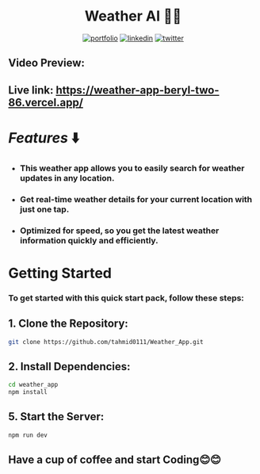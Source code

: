 # <div align="center"> Weather AI 😮‍💨</div>

<div align="center">
  
  [![portfolio](https://img.shields.io/badge/my_portfolio-FFFF00?style=for-the-badge&logo=ko-fi&logoColor=black)](https://animated-portfolio-green-one.vercel.app/)  [![linkedin](https://img.shields.io/badge/linkedin-0A66C2?style=for-the-badge&logo=linkedin&logoColor=white)](https://www.linkedin.com/in/tahmid-emam/)  [![twitter](https://img.shields.io/badge/twitter-1DA1F2?style=for-the-badge&logo=twitter&logoColor=white)](https://x.com/tahmid_emam)
  
</div>

## <div>Video Preview: </div>

## <div>Live link: https://weather-app-beryl-two-86.vercel.app/<div>

# _Features_ ⬇️

- ### This weather app allows you to easily search for weather updates in any location.

- ### Get real-time weather details for your current location with just one tap.

- ### Optimized for speed, so you get the latest weather information quickly and efficiently.

# Getting Started

### To get started with this quick start pack, follow these steps:

## 1. Clone the Repository:

```bash
git clone https://github.com/tahmid0111/Weather_App.git
```

## 2. Install Dependencies:

```bash
cd weather_app
npm install
```

## 5. Start the Server:

```bash
npm run dev
```

## Have a cup of coffee and start Coding😊😊
